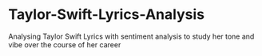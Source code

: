 # Taylor-Swift-Lyrics-Analysis
Analysing Taylor Swift Lyrics with sentiment analysis to study her tone and vibe over the course of her career

